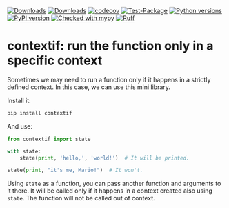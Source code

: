 [![Downloads](https://static.pepy.tech/badge/contextif/month)](https://pepy.tech/project/contextif)
[![Downloads](https://static.pepy.tech/badge/contextif)](https://pepy.tech/project/contextif)
[![codecov](https://codecov.io/gh/pomponchik/contextif/graph/badge.svg?token=krgDghlvu7)](https://codecov.io/gh/pomponchik/contextif)
[![Test-Package](https://github.com/pomponchik/contextif/actions/workflows/tests_and_coverage.yml/badge.svg)](https://github.com/pomponchik/contextif/actions/workflows/tests_and_coverage.yml)
[![Python versions](https://img.shields.io/pypi/pyversions/contextif.svg)](https://pypi.python.org/pypi/contextif)
[![PyPI version](https://badge.fury.io/py/contextif.svg)](https://badge.fury.io/py/contextif)
[![Checked with mypy](http://www.mypy-lang.org/static/mypy_badge.svg)](http://mypy-lang.org/)
[![Ruff](https://img.shields.io/endpoint?url=https://raw.githubusercontent.com/astral-sh/ruff/main/assets/badge/v2.json)](https://github.com/astral-sh/ruff)

# contextif: run the function only in a specific context

Sometimes we may need to run a function only if it happens in a strictly defined context. In this case, we can use this mini library.

Install it:

```bash
pip install contextif
```

And use:

```python
from contextif import state

with state:
    state(print, 'hello,', 'world!')  # It will be printed.

state(print, "it's me, Mario!")  # It won't.
```

Using `state` as a function, you can pass another function and arguments to it there. It will be called only if it happens in a context created also using `state`. The function will not be called out of context.
